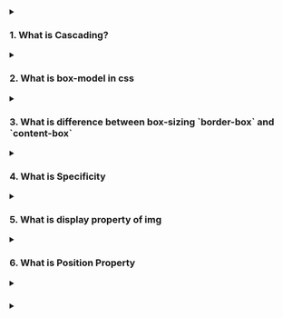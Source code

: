 <details>
<summary>
<h3>1. What is Cascading?</h3>
</summary>
"Cascading" in CSS (Cascading Style Sheets) refers to the process by which the browser determines which CSS rules apply to an element. The "cascade" is a set of rules that define how to handle conflicts between multiple CSS rules that could apply to the same element. The term "cascading" describes how styles cascade down from multiple sources to determine the final style for an element.

**Here are the key concepts related to the cascading nature of CSS:**

1. **Inheritance**: Some CSS properties are inherited from parent elements to child elements. For example, `text-related` properties like `color` and `font-family` are typically inherited, while layout-related properties like `margin` and `padding` are not.

1. **Specificity**: Specificity is a ranking system that determines which CSS rule takes precedence when multiple rules could apply to the same element. It's calculated based on the types of selectors used in the rule. For example, an ID selector (`#example`) is more specific than a class selector (`.example`), and a class selector is more specific than a tag selector (`div`).

1. **Source Order:** When two rules have the same specificity, the rule that appears last in the CSS file takes precedence. This is known as source order. The browser reads the CSS from top to bottom, applying styles as it goes, with later rules potentially overriding earlier ones.

1. **Importance**: The `!important` declaration can be added to a CSS rule to give it higher precedence over other conflicting rules. Even if other rules are more specific, an `!important` rule will take precedence.

1. **Origin**: CSS rules can come from different sources, including the browser's default styles, external style sheets, internal style sheets (within the HTML file), and inline styles (directly on the HTML element). The order of precedence, from lowest to highest, is usually:

   - Browser default styles
   - External and internal (embedded) styles
   - Inline styles
   - `!important` declarations, which override all the above

Together, these rules help the browser decide which styles to apply when there are multiple possibilities, ensuring a consistent and predictable rendering of the web page.

Would you like more details on any specific part of the cascading mechanism?

</details>
<details>
<summary>
<h3>2. What is box-model in css</h3>
</summary>
The CSS box model is a fundamental concept in web design and development, describing how elements are structured and displayed on a web page. The box model comprises several components that define the space an element occupies and its content, padding, border, and margin. Here's a breakdown of each component:

1.  **Content Box:**

    - This is the area where the content (text, images, etc.) is displayed.
    - The `width` and `height` of the content box can be set using the `width` and `height` properties.

1.  **Padding:**

    - `Padding` is the space between the content box and the border.

    - It creates space inside the element, around the content. - `Padding` can be set using the padding property, and you can set - padding for each side individually (e.g., `padding-top,` `padding-right`, `padding-bottom`, `padding-left`).

1.  **Border:**

    - The border surrounds the padding and content.
    - It can have various styles (solid, dashed, dotted, etc.) and widths.
    - Borders can be set using the `border` property, and you can set borders for each side individually (e.g., `border-top`, `border-right`, `border-bottom,` `border-left`).

1.  **Margin:**

    - The margin is the space outside the border, creating distance between the element and other elements.
    - It can be set using the `margin` property, and you can set `margins` for each side individually (e.g., `margin-top`, `margin-right`, `margin-bottom`,` margin-left`).

**Example**

Here's an example to illustrate how the box model components work together:

```js
div {
  width: 200px;
  height: 100px;
  padding: 20px;
  border: 10px solid black;
  margin: 30px;
}

```

In this example:

- The content box has a width of 200px and a height of 100px.
- The padding adds 20px of space inside the element, around the content.
- The border adds 10px of space around the padding.
- The margin adds 30px of space outside the border.

**Box Model Diagram**

The total width and height of the element, including padding, border, and margin, can be calculated as follows:

- Total width = content width + left padding + right padding + left border + right border + left margin + right margin
- Total height = content height + top padding + bottom padding + top border + bottom border + top margin + bottom margin

For the example above:

- Total width = 200px (content) + 20px (left padding) + 20px (right padding) + 10px (left border) + 10px (right border) + 30px (left margin) + 30px (right margin) = 320px
- Total height = 100px (content) + 20px (top padding) + 20px (bottom padding) + 10px (top border) + 10px (bottom border) + 30px (top margin) + 30px (bottom margin) = 220px

Understanding the box model is crucial for accurately designing and laying out web pages, ensuring that elements are sized and spaced as intended.

</details>
<details>
<summary>
<h3>3. What is difference between box-sizing `border-box` and `content-box`</h3>
</summary>

The `box-sizing` property in CSS controls how the total width and height of an element are calculated. There are two main values for the box-sizing property: `content-box` and `border-box`. Here’s the difference between them:

**`box-sizing: content-box`**

- Default Behavior: This is the default value. When you set the `width` and `height` of an element, it only includes the content area. Padding, border, and margin are added outside of this specified width and height.
- Calculation:
  - Total width = width + left padding + right padding + left border + right border
  - Total height = height + top padding + bottom padding + top border + bottom border

**Example**:

```js
div {
  box-sizing: content-box;
  width: 200px;
  height: 100px;
  padding: 20px;
  border: 10px solid black;
}

```

- Content width: 200px
- Total width: 200px (content) + 20px (left padding) + 20px (right padding) + 10px (left border) + 10px (right border) = 260px
- Content height: 100px
- Total height: 100px (content) + 20px (top padding) + 20px (bottom padding) + 10px (top border) + 10px (bottom border) = 160px

**`box-sizing: border-box`**

- Alternative Behavior: When you set the `width` and `height` of an element, it includes the content, padding, and border. The margin is still added outside this total.
- Calculation:
  - Total width = width (including content, padding, and border)
  - Total height = height (including content, padding, and border)

**Example**:

```js
div {
  box-sizing: border-box;
  width: 200px;
  height: 100px;
  padding: 20px;
  border: 10px solid black;
}

```

- Content width: 200px - 20px (left padding) - 20px (right padding) - 10px (left border) - 10px (right border) = 140px
- Total width: 200px (including content, padding, and border)
- Content height: 100px - 20px (top padding) - 20px (bottom padding) - 10px (top border) - 10px (bottom border) = 40px
- Total height: 100px (including content, padding, and border)

**When to Use**

- **`content-box`**: Use when you need precise control over the content area, and don't mind manually adding the padding and border sizes.
- **`border-box`**: Use when you want a more predictable element sizing, where the total size remains as specified regardless of padding and border sizes.

Setting `box-sizing: border-box` globally is a common practice to avoid issues with sizing calculations

```js
*,
*::before,
*::after {
  box-sizing: border-box;
}

```

This ensures that all elements on the page use the `border-box `model, simplifying the layout calculations.

</details>
</details>
<details>
<summary>
<h3>4. What is Specificity  </h3>
</summary>

CSS specificity is a mechanism that determines which CSS rule will be applied to an element when multiple rules could apply. It is a measure of how specific a selector is, with more specific selectors having higher precedence. Specificity is calculated based on the types of selectors used in the rule.

**Specificity Calculation**

Specificity is usually represented by a four-part value (a, b, c, d), where:

- a: Inline styles (not common in practice, but have the highest specificity)
- b: ID selectors (#example)
- c: Class selectors (.example), attribute selectors ([type="text"]), and pseudo-classes (:hover)
- d: Type selectors (div, h1) and pseudo-elements (::before, ::after)

The specificity value is calculated by counting the number of each type of selector in the compound selector and combining these counts into a four-part value. Higher values have higher specificity.

**Example Calculation**

1. **Inline Style**: `style="color: red;`" has a specificity of (1, 0, 0, 0).
1. **ID Selector**: `#example` has a specificity of (0, 1, 0, 0).
1. **Class Selector**: `.example` has a specificity of (0, 0, 1, 0).
1. **Type Selector**: `div` has a specificity of (0, 0, 0, 1).

**Combined Example**

For a more complex selector like div#example .highlight:hover:

- `div` has a specificity of (0, 0, 0, 1).
- `#example` has a specificity of (0, 1, 0, 0).
- `.highlight` has a specificity of (0, 0, 1, 0).
- `:hover` has a specificity of (0, 0, 1, 0).
  The combined specificity would be (0, 1, 2, 1).

**Specificity Rules**

1. **Inline styles** have the highest specificity and will override any styles in the CSS.
1. **ID selectors** are more specific than class selectors, attribute selectors, and pseudo-classes.
1. **Class selectors**, attribute selectors, and pseudo-classes are more specific than type selectors and pseudo-elements.
1. **Type selectors** and pseudo-elements have the lowest specificity.
1. **Universal selectors** `(*),` combinators (`+, >, ~, `), and negation pseudo-class (:not()) do not affect specificity.

**Example**

Consider the following CSS:

```js
/* Example 1 */
p {
  color: blue;
}

/* Example 2 */
#example {
  color: green;
}

/* Example 3 */
.highlight {
  color: red;
}

/* Example 4 */
div .highlight {
  color: purple;
}

```

For an element `<p id="example" class="highlight">Hello</p>`, the color will be determined by the most specific selector:

- `p` has a specificity of (0, 0, 0, 1).
- `#example` has a specificity of (0, 1, 0, 0).
- `.highlight` has a specificity of (0, 0, 1, 0).
- `div .highlight` has a specificity of (0, 0, 1, 1).
  Since `#example` has the highest specificity, the color will be green.

**Important Declarations**

The `!important` declaration can override normal specificity rules. Any rule with `!important` will take precedence over others, regardless of specificity.

```js
p {
  color: blue !important;
}

#example {
  color: green;
}

```

In this case, even though `#example` has a higher specificity, the paragraph will be blue because of the `!important` declaration.

**Summary**

Understanding specificity helps you write more predictable CSS, troubleshoot styling issues, and ensure the correct styles are applied to elements on your web page.

</details>
<details>
<summary>
<h3>5. What is display property of img</h3>
</summary>

In CSS, the display property specifies how an element is displayed on the page. For an <img> element, the display property can be used to control its layout behavior. By default, an image has the display property set to inline, but you can change it to other values to achieve different layouts.

**Common `display` Property Values for `<img>`**

1. `display`: `inline` (default):

   - The image is treated as an inline element, meaning it flows along with text and other inline elements.
   - Example:

   ```js
   img {
   display: inline;
   }

   ```

1. `display`: `block`:

   - The image is treated as a block-level element, meaning it takes up the full width available and starts on a new line.
   - Example

   ```js
   img {
   display: block;
   }

   ```

   - Use case: When you want the image to behave like a block element, taking up the entire width of its container.

1. `display`: `inline-block:`

   - The image is treated as an inline element but can have block-level properties such as width and height.
   - Example

   ```js
   img {
   display: inline-block;
   }

   ```

   - Use case: When you need the image to be inline but want to control its dimensions or add padding/margin.

1. `display`: `none`:

   - The image is not displayed at all. It is removed from the document flow.
   - Example

   ```js
   img {
   display: none;
   }

   ```

   - Use case: When you want to hide the image without removing it from the HTML.

**Examples of `display` Property with Images**

`display`: `inline` (Default)

```js
<p>This is some text <img src="image.jpg" alt="Image"> with an inline image.</p>

```

The image will flow along with the text.

`display`: `block`

```js
<p>This is some text.</p>
<img src="image.jpg" alt="Image" style="display: block;">
<p>This is more text after the block image.</p>

```

The image will start on a new line and take up the full width of its container.

`display`:` inline-block`

```js
<p>This is some text <img src="image.jpg" alt="Image" style="display: inline-block; width: 100px; height: 100px;"> with an inline-block image.</p>

```

The image will be inline but you can control its dimensions.

`display`: `none`

```js
<p>This is some text.</p>
<img src="image.jpg" alt="Image" style="display: none;">
<p>This is more text where the image would have been.</p>

```

The image will not be displayed.

**Other Values**

In addition to the common values, the display property can take many other values (e.g., `flex, grid, table,` etc.), but these are less commonly used directly on images. Instead, they are more often applied to the containers or parents of images to control the overall layout.

Understanding how the display property affects an image helps you create more flexible and responsive web designs.

</details>
</details>
<details>
<summary>
<h3>6. What is Position Property</h3>
</summary>

The position property in CSS specifies how an element is positioned in the document. It can take several values, each affecting the element's layout in different ways. Here are the main values of the position property and their effects:

**position: static**

- Default value: This is the default positioning for all elements.
- Behavior: Elements are positioned according to the normal document flow. top, right, bottom, and left properties have no effect.
- Use case: Default positioning; no need for special layout requirements.

```js
div {
  position: static;
}

```

**`position: relative`**

- Behavior: The element is positioned according to the normal document flow, but it can be offset relative to its normal position using the top, right, bottom, and left properties.
- Use case: Adjusting the position of an element without affecting the layout of other elements.

```js
div {
  position: relative;
  top: 10px; /* Moves the element 10px down from its normal position */
  left: 20px; /* Moves the element 20px to the right from its normal position */
}

```

**`position: absolute`**

- Behavior: The element is positioned relative to its nearest positioned ancestor (an ancestor with position: relative, position: absolute, position: fixed, or position: sticky). If no such ancestor exists, it is positioned relative to the initial containing block (usually the viewport).
- Use case: Removing an element from the document flow and positioning it exactly where needed.

```js
div {
  position: absolute;
  top: 50px; /* Positions the element 50px from the top of the nearest positioned ancestor */
  left: 100px; /* Positions the element 100px from the left of the nearest positioned ancestor */
}

```

**`position: fixed`**

- Behavior: The element is positioned relative to the viewport and does not move when the page is scrolled.
- Use case: Creating fixed headers, footers, or other elements that stay in place during scrolling.

```js
div {
  position: fixed;
  top: 0; /* Positions the element at the top of the viewport */
  left: 0; /* Positions the element at the left of the viewport */
  width: 100%; /* Makes the element full width */
}

```

**`position`: `sticky`**

- Behavior: The element is treated as relative until it crosses a specified point (defined by top, right, bottom, or left), after which it is treated as fixed within its containing block.
- Use case: Creating elements that stick to the viewport edge when scrolling past them.

```js
div {
  position: sticky;
  top: 0; /* Sticks the element to the top of its containing block when scrolling past it */
}

```

**Example to Demonstrate All Positions**

```js
<!DOCTYPE html>
<html lang="en">
<head>
<meta charset="UTF-8">
<meta name="viewport" content="width=device-width, initial-scale=1.0">
<title>Position Property Example</title>
<style>
  .static {
    position: static;
    background-color: lightgray;
  }
  .relative {
    position: relative;
    top: 10px;
    left: 20px;
    background-color: lightblue;
  }
  .absolute-container {
    position: relative;
    height: 200px;
    background-color: lightcoral;
  }
  .absolute {
    position: absolute;
    top: 50px;
    left: 50px;
    background-color: lightgreen;
  }
  .fixed {
    position: fixed;
    top: 10px;
    right: 10px;
    background-color: lightpink;
  }
  .sticky {
    position: sticky;
    top: 0;
    background-color: lightyellow;
  }
</style>
</head>
<body>

<div class="static">Static Position</div>
<div class="relative">Relative Position</div>
<div class="absolute-container">
  Absolute Container
  <div class="absolute">Absolute Position</div>
</div>
<div class="fixed">Fixed Position</div>
<div class="sticky">Sticky Position</div>
<div style="height: 2000px;">Scroll down to see sticky and fixed elements in action.</div>

</body>
</html>

```

**Summary**

- `static`: Default positioning, follows normal document flow.
- `relative`: Offsets element relative to its normal position.
- `absolute`: Positions element relative to the nearest positioned ancestor.
- `fixed`: Positions element relative to the viewport, remains fixed during scrolling.
- `sticky`: Behaves like `relative` until a specified point, then acts like `fixed`.

Understanding the `position` property is crucial for creating complex layouts and controlling the positioning of elements on a web page.

</details>
</details>
<details>
<summary>
<h3></h3>
</summary>
</details>
</details>
<details>
<summary>
<h3></h3>
</summary>
</details>
